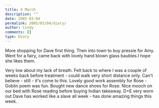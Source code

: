 ```yaml
---
title: 4 March
description: ""
date: 2005-03-04
permalink: 2005/03/04/diary/
author: Cindy
comments: []
type: Diary
---
```


More shopping for Dave first thing. Then into town to buy pressie for Amy. Went for a fairy, came back with lovely hand blown glass baubles.I hope she likes them.

Very low about my lack of breath. Felt back to where I was a couple of weeks back before treatment - could walk very short distance only. Can't believe - still - it's come to this. Lovely good work assembly for Rose - Goblin poem was fun. Bought new dance shoes for Rose. Nice mooch on our bed with Rose reading before buying Indian takeaway. D+E very worn out Dave has worked like a slave all week - has done amazing things this week.
